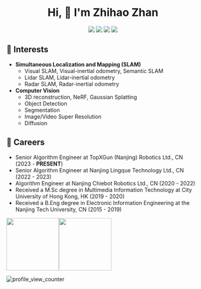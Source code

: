 <h1 align="center">Hi, 👋 I'm Zhihao Zhan</h1>

<div align="center">
 
 <img src="https://img.shields.io/badge/Python-3766AB?style=flat-square&logo=Python&logoColor=white"/></a>
 <img src="https://img.shields.io/badge/C++-00599C?style=flat-square&logo=C%2B%2B&logoColor=white"/></a>
 <img src="https://img.shields.io/badge/C-A8B9CC?style=flat-square&logo=C&logoColor=white"/></a>
 <img src="https://img.shields.io/badge/ROS-22314E?style=flat-square&logo=ROS&logoColor=white"/></a>

</div>

## 🌱 Interests
- **Simultaneous Localization and Mapping (SLAM)**
  - Visual SLAM, Visual-inertial odometry, Semantic SLAM
  - Lidar SLAM, Lidar-inertial odometry
  - Radar SLAM, Radar-inertial odometry 
- **Computer Vision**
  - 3D reconstruction, NeRF, Gaussian Splatting
  - Object Detection
  - Segmentation
  - Image/Video Super Resolution
  - Diffusion

## 🔭 Careers
- Senior Algorithm Engineer at TopXGun (Nanjing) Robotics Ltd., CN (2023 - **PRESENT**)
- Senior Algorithm Engineer at Nanjing Lingque Technology Ltd., CN (2022 - 2023)
- Algorithm Engineer at Nanjing Chiebot Robotics Ltd., CN (2020 - 2022)
- Received a M.Sc degree in Multimedia Information Technology at City University of Hong Kong, HK (2019 - 2020)
- Received a B.Eng degree in Electronic Information Engineering at the Nanjing Tech University, CN (2015 - 2019)


<img align="" height="137px" src="https://github-readme-stats.vercel.app/api?username=zhan994&count_private=true&hide_title=true&hide_border=true&show_icons=true&line_height=21&bg_color=0,EC6C6C,FFD479,FFFC79,73FA79&theme=graywhite" /><img align="" height="137px" src="https://github-readme-stats.vercel.app/api/top-langs/?username=zhan994&hide_title=true&hide_border=true&layout=compact&bg_color=0,73FA79,73FDFF,D783FF&theme=graywhite" />

![profile_view_counter](https://komarev.com/ghpvc/?username=zhan994)
